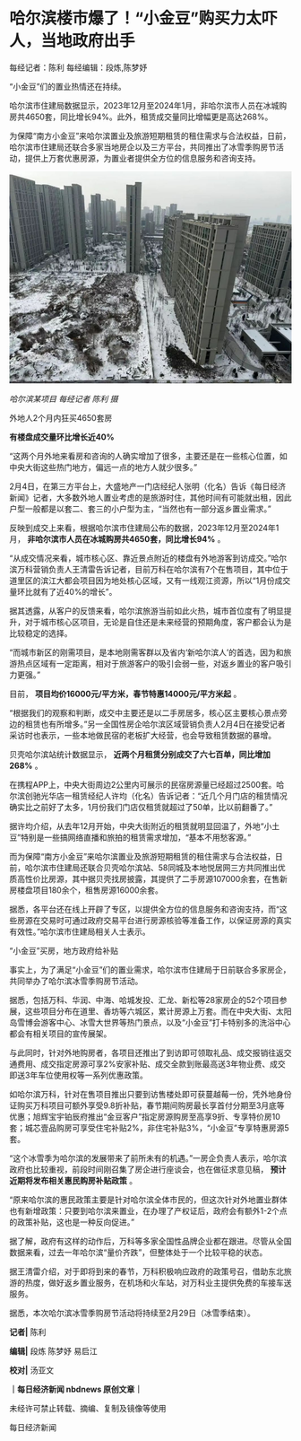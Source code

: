 # 哈尔滨楼市爆了！“小金豆”购买力太吓人，当地政府出手

每经记者：陈利 每经编辑：段炼,陈梦妤

“小金豆”们的置业热情还在持续。

哈尔滨市住建局数据显示，2023年12月至2024年1月，非哈尔滨市人员在冰城购房共4650套，同比增长94%。此外，租赁成交量同比增幅更是高达268%。

为保障“南方小金豆”来哈尔滨置业及旅游短期租赁的租住需求与合法权益，日前，哈尔滨市住建局还联合多家当地房企以及三方平台，共同推出了冰雪季购房节活动，提供上万套优惠房源，为置业者提供全方位的信息服务和咨询支持。

![b21af91e98afc61b4c0c8a3a5f7d209a.jpg](https://raw.githubusercontent.com/qqhsx/qqnews_image/main/2024/02/06/哈尔滨楼市爆了！“小金豆”购买力太吓人，当地政府出手/b21af91e98afc61b4c0c8a3a5f7d209a.jpg)

 _哈尔滨某项目 每经记者 陈利 摄_

外地人2个月内狂买4650套房

**有楼盘成交量环比增长近40%**

“这两个月外地来看房和咨询的人确实增加了很多，主要还是在一些核心位置，如中央大街这些热门地方，偏远一点的地方人就少很多。”

2月4日，在第三方平台上，大盛地产一门店经纪人张明（化名）告诉《每日经济新闻》记者，大多数外地人置业考虑的是旅游时住，其他时间有可能就出租，因此户型一般都是以套二、套三的小户型为主，“当然也有一部分返乡置业需求。”

反映到成交上来看，根据哈尔滨市住建局公布的数据，2023年12月至2024年1月， **非哈尔滨市人员在冰城购房共4650套，同比增长94%** 。

“从成交情况来看，城市核心区、靠近景点附近的楼盘有外地游客到访成交。”哈尔滨万科营销负责人王清雷告诉记者，目前万科在哈尔滨有7个在售项目，其中位于道里区的滨江大都会项目因为地处核心区域，又有一线观江资源，所以“1月份成交量环比就有了近40%的增长”。

据其透露，从客户的反馈来看，哈尔滨旅游当前如此火热，城市首位度有了明显提升，对于城市核心区项目，无论是自住还是未来经营的预期角度，客户都会认为是比较稳定的选择。

“而城市新区的刚需项目，是本地刚需客群以及省内‘新哈尔滨人’的首选，因为和旅游热点区域有一定距离，相对于旅游客户的吸引会弱一些，对返乡置业的客户吸引力更强。”

目前， **项目均价16000元/平方米，春节特惠14000元/平方米起** 。

“根据我们的观察和判断，成交中主要还是以二手房居多，核心区主要核心景点旁边的租赁也有所增多。”另一全国性房企哈尔滨区域营销负责人2月4日在接受记者采访时也表示，一些本地做民宿的老板扩大经营，也会导致租赁数据的暴增。

贝壳哈尔滨站统计数据显示， **近两个月租赁分别成交了六七百单，同比增加268%** 。

在携程APP上，中央大街周边2公里内可展示的民宿房源量已经超过2500套。哈尔滨创驰光华店一租赁经纪人许均（化名）告诉记者：“近几个月门店的租赁情况确实比之前好了太多，1月份我们门店仅租赁就超过了50单，比以前翻番了。”

据许均介绍，从去年12月开始，中央大街附近的租赁就明显回温了，外地“小土豆”特别是一些搞网络直播和旅拍的租赁需求增加，“基本不用愁客源。”

而为保障“南方小金豆”来哈尔滨置业及旅游短期租赁的租住需求与合法权益，日前，哈尔滨市住建局还联合贝壳哈尔滨站、58同城及本地悦居网三方共同推出优质高性价比房源，其中据贝壳找房披露，其提供了二手房源107000余套，在售新房楼盘项目180余个，租售房源16000余套。

据悉，各平台还在线上开辟了专区，以提供全方位的信息服务和咨询支持，而“这些房源在交易时可通过政府交易平台进行房源核验等准备工作，以保证房源的真实有效性。”哈尔滨市住建局相关人士表示。

“小金豆”买房，地方政府给补贴

事实上，为了满足“小金豆”们的置业需求，哈尔滨市住建局于日前联合多家房企，共同举办了哈尔滨冰雪季购房节活动。

据悉，包括万科、华润、中海、哈城发投、汇龙、新松等28家房企的52个项目参展，这些项目分布在道里、香坊等六城区，累计房源上万套。而在中央大街、太阳岛雪博会游客中心、冰雪大世界等热门景点，以及“小金豆”打卡特别多的洗浴中心都会有相关项目的宣传展架。

与此同时，针对外地购房者，各项目还推出了到访即可领取礼品、成交报销往返交通费用、成交指定房源可享2%安家补贴、成交全款到账最高送3年物业费、成交即送3年车位使用权等一系列优惠政策。

如哈尔滨万科，针对在售项目推出只要到访售楼处即可获蔓越莓一份，凭外地身份证购买万科项目可额外享受9.8折补贴，春节期间购房最长享首付分期至3月底等优惠；旭辉宝宇铂辰府推出“金豆客户”指定房源购房至高享9折、专享特价房10套；城芯壹品购房可享受住宅补贴2%，非住宅补贴3%，“小金豆”专享特惠房源5套。

“这个冰雪季为哈尔滨的发展带来了前所未有的机遇。”一房企负责人表示，哈尔滨政府也比较重视，前段时间刚召集了房企进行座谈会，也在做征求意见稿，
**预计近期将发布相关惠民购房补贴政策** 。

“原来哈尔滨的惠民政策主要是针对哈尔滨全体市民的，但这次针对外地置业群体也有新增政策：只要到哈尔滨来置业，在办理了产权证后，政府会有额外1-2个点的政策补贴，这也是一种反向促进。”

据了解，政府有这样的动作后，万科等多家全国性品牌企业都在跟进。尽管从全国数据来看，过去一年哈尔滨“量价齐跌”，但整体处于一个比较平稳的状态。

据王清雷介绍，对于即将到来的春节，万科积极响应政府的政策号召，借助东北旅游的热度，做好返乡置业服务，在机场和火车站，对万科业主提供免费的车接车送服务。

据悉，本次哈尔滨冰雪季购房节活动将持续至2月29日（冰雪季结束）。

**记者|** 陈利

**编辑|** 段炼 陈梦妤 易启江

**校对|** 汤亚文

**｜每日经济新闻 nbdnews 原创文章｜**

未经许可禁止转载、摘编、复制及镜像等使用

每日经济新闻

